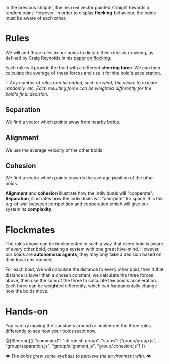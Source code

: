In the previous chapter, the `desired` vector pointed straight towards a random point. However, in order to display **flocking** behaviour, the boids must be aware of each other.

# Rules

We will add *three* rules to our boids to dictate their decision-making, as defined by Craig Reynolds in his [paper on flocking](http://www.red3d.com/cwr/boids/).

Each rule will provide the boid with a different **steering force**. We can then calculate the average of these forces and use it for the boid's acceleration.

💡 _Any number of rules can be added, such as wind, the desire to explore randomly, etc. Each resulting force can be weighted differently for the boid's final decision._


## Separation

We find a vector which points away from nearby boids.

## Alignment

We use the average velocity of the other boids.

## Cohesion

We find a vector which points towards the average position of the other boids.

**Alignment** and **cohesion** illustrate how the individuals will "cooperate". **Separation**, illustrates how the individuals will "compete" for space. It is this tug-of-war between competition and cooperation which will give our system its **complexity**.

# Flockmates

The rules above can be implemented in such a way that every boid is aware of every other boid, creating a system with one great hive-mind. However, our boids are **autonomous agents**, they may only take a decision based on their local environment.

For each boid, We will calculate the distance to every other boid, then if that distance is lower than a chosen constant, we calculate the three forces above, then use the sum of the three to calculate the boid's acceleration. Each force can be weighted differently, which can fundamentally change how the boids move.

# Hands-on
You can try moving the constants around or implement the three rules differently to see how your boids react now.

@[Steering]({
	"command": "sh run.sh group",
	"stubs": ["group/group.js", "group/separation.js", "group/alignment.js", "group/cohesion.js"]
})

👁 _The boids grew some eyeballs to percieve the environment with._ 👁



